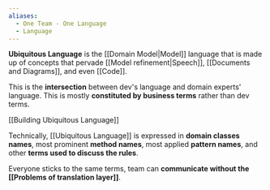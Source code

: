 ```yaml
---
aliases:
  - One Team - One Language
  - Language
---
```

**Ubiquitous Language** is the [[Domain Model|Model]] language that is made up of concepts that pervade [[Model refinement|Speech]], [[Documents and Diagrams]], and even [[Code]].

This is the **intersection** between dev's language and domain experts' language. This is mostly **constituted by business terms** rather than dev terms.

[[Building Ubiquitous Language]]

Technically, [[Ubiquitous Language]] is expressed in **domain classes names**, most prominent **method names**, most applied **pattern names**, and other **terms used to discuss the rules**.

Everyone sticks to the same terms, team can **communicate without the [[Problems of translation layer]]**.
